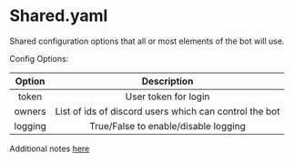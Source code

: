 # Shared.yaml

Shared configuration options that all or most elements of the bot will use.

Config Options:

| Option  | Description                                            |
|:-------:|:------------------------------------------------------:|
| token   | User token for login                                   |
| owners  | List of ids of discord users which can control the bot |
| logging | True/False to enable/disable logging                   |

Additional notes [here](Additional.md)